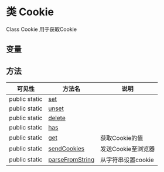 #  类 Cookie

Class Cookie
用于获取Cookie


## 变量


## 方法


| 可见性 | 方法名 | 说明 |
|--------|-------|------|
| public static|[set](Cookie/set.md) |  |
| public static|[unset](Cookie/unset.md) |  |
| public static|[delete](Cookie/delete.md) |  |
| public static|[has](Cookie/has.md) |  |
| public static|[get](Cookie/get.md) | 获取Cookie的值 |
| public static|[sendCookies](Cookie/sendCookies.md) | 发送Cookie至浏览器 |
| public static|[parseFromString](Cookie/parseFromString.md) | 从字符串设置cookie |
